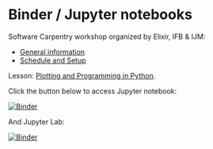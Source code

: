 # Binder / Jupyter notebooks

Software Carpentry workshop organized by Elixir, IFB & IJM:

- [General information](https://www.france-bioinformatique.fr/fr/evenements/software-carpentry-2019)
- [Schedule and Setup](https://mariakotouza.github.io/2019-04-15-elixir-france/)

Lesson: [Plotting and Programming in Python](http://swcarpentry.github.io/python-novice-gapminder/).


Click the button below to access Jupyter notebook:

[![Binder](https://mybinder.org/badge.svg)](https://mybinder.org/v2/gh/pierrepo/2019-04-15-elixir-france-python/master)


And Jupyter Lab:

[![Binder](https://mybinder.org/badge.svg)](https://mybinder.org/v2/gh/pierrepo/2019-04-15-elixir-france-python/master?urlpath=lab)


